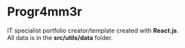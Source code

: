 # Progr4mm3r

IT specialist portfolio creator/template created with <b>React.js</b>. </br>
All data is in the <b>src/utils/data</b> folder.
